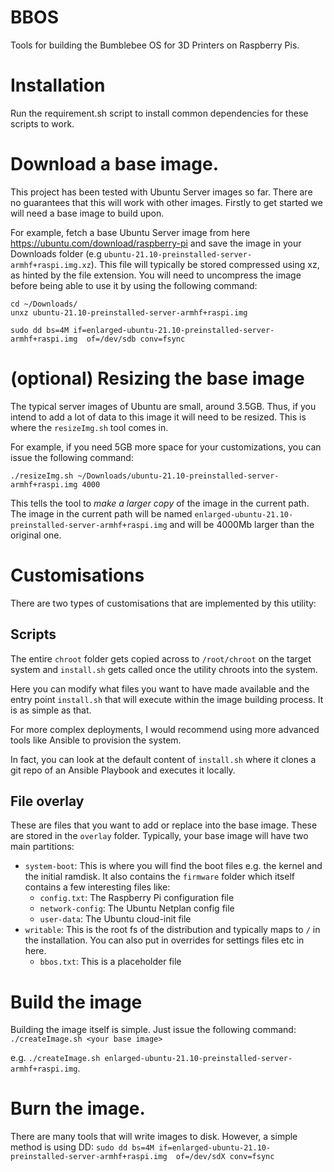 # BBOS

Tools for building the Bumblebee OS for 3D Printers on Raspberry Pis.

# Installation

Run the requirement.sh script to install common dependencies for these scripts to work.

# Download a base image.

This project has been tested with Ubuntu Server images so far. There are no guarantees that this will work with other images. 
Firstly to get started we will need a base image to build upon.

For example, fetch a base Ubuntu Server image from here https://ubuntu.com/download/raspberry-pi and save the image in your Downloads folder (e.g `ubuntu-21.10-preinstalled-server-armhf+raspi.img.xz`).
This file will typically be stored compressed using xz, as hinted by the file extension. 
You will need to uncompress the image before being able to use it by using the following command:
```
cd ~/Downloads/
unxz ubuntu-21.10-preinstalled-server-armhf+raspi.img
```

`sudo dd bs=4M if=enlarged-ubuntu-21.10-preinstalled-server-armhf+raspi.img  of=/dev/sdb conv=fsync`

# (optional) Resizing the base image

The typical server images of Ubuntu are small, around 3.5GB. Thus, if you intend to add a lot of data to this image it will need to be resized. 
This is where the `resizeImg.sh` tool comes in. 

For example, if you need 5GB more space for your customizations, you can issue the following command:

`./resizeImg.sh ~/Downloads/ubuntu-21.10-preinstalled-server-armhf+raspi.img 4000`

This tells the tool to *make a larger copy* of the image in the current path. The image in the current path will be named `enlarged-ubuntu-21.10-preinstalled-server-armhf+raspi.img` and will be 4000Mb larger than the original one.

# Customisations
There are two types of customisations that are implemented by this utility:
## Scripts
The entire `chroot` folder gets copied across to `/root/chroot` on the target system and `install.sh` gets called once the utility chroots into the system. 

Here you can modify what files you want to have made available and the entry point `install.sh` that will execute within the image building process. It is as simple as that.

For more complex deployments, I would recommend using more advanced tools like Ansible to provision the system. 

In fact, you can look at the default content of `install.sh` where it clones a git repo of an Ansible Playbook and executes it locally.

## File overlay
These are files that you want to add or replace into the base image. These are stored in the `overlay` folder. Typically, your base image will have two main partitions:
- `system-boot`: This is where you will find the boot files e.g. the kernel and the initial ramdisk. It also contains the `firmware` folder which itself contains a few interesting files like:
    - `config.txt`: The Raspberry Pi configuration file
    - `network-config`: The Ubuntu Netplan config file
    - `user-data`: The Ubuntu cloud-init file
- `writable`: This is the root fs of the distribution and typically maps to `/` in the installation. You can also put in overrides for settings files etc in here. 
    - `bbos.txt`: This is a placeholder file

# Build the image
Building the image itself is simple. Just issue the following command: `./createImage.sh <your base image>`

e.g. `./createImage.sh enlarged-ubuntu-21.10-preinstalled-server-armhf+raspi.img`.

# Burn the image.
There are many tools that will write images to disk. However, a simple method is using DD:
`sudo dd bs=4M if=enlarged-ubuntu-21.10-preinstalled-server-armhf+raspi.img  of=/dev/sdX conv=fsync`

